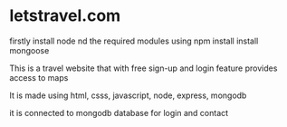 # letstravel.com

firstly install node nd the required modules using npm install
install mongoose

This is a travel website that with free sign-up and login feature
provides access to maps

It is made using html, csss, javascript, node, express, mongodb

it is connected to mongodb database for login and contact
